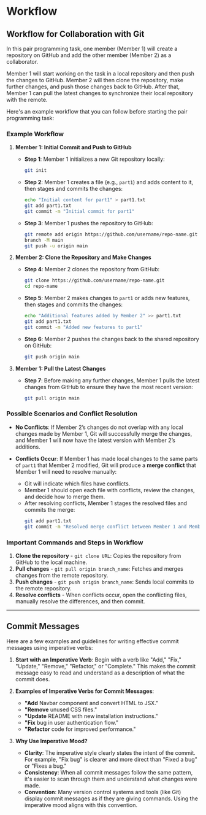 # Workflow


## Workflow for Collaboration with Git

In this pair programming task, one member (Member 1) will create a repository on GitHub and add the other member (Member 2) as a collaborator.

Member 1 will start working on the task in a local repository and then push the changes to GitHub. Member 2 will then clone the repository, make further changes, and push those changes back to GitHub. After that, Member 1 can pull the latest changes to synchronize their local repository with the remote.

Here's an example workflow that you can follow before starting the pair programming task:

### Example Workflow

1. **Member 1: Initial Commit and Push to GitHub**
   - **Step 1**: Member 1 initializes a new Git repository locally:
     ```bash
     git init
     ```
   - **Step 2**: Member 1 creates a file (e.g., `part1`) and adds content to it, then stages and commits the changes:
     ```bash
     echo "Initial content for part1" > part1.txt
     git add part1.txt
     git commit -m "Initial commit for part1"
     ```
   - **Step 3**: Member 1 pushes the repository to GitHub:
     ```bash
     git remote add origin https://github.com/username/repo-name.git
     branch -M main
     git push -u origin main
     ```

2. **Member 2: Clone the Repository and Make Changes**
   - **Step 4**: Member 2 clones the repository from GitHub:
     ```bash
     git clone https://github.com/username/repo-name.git
     cd repo-name
     ```
   - **Step 5**: Member 2 makes changes to `part1` or adds new features, then stages and commits the changes:
     ```bash
     echo "Additional features added by Member 2" >> part1.txt
     git add part1.txt
     git commit -m "Added new features to part1"
     ```
   - **Step 6**: Member 2 pushes the changes back to the shared repository on GitHub:
     ```bash
     git push origin main
     ```

3. **Member 1: Pull the Latest Changes**
   - **Step 7**: Before making any further changes, Member 1 pulls the latest changes from GitHub to ensure they have the most recent version:
     ```bash
     git pull origin main
     ```

### Possible Scenarios and Conflict Resolution

- **No Conflicts**: If Member 2’s changes do not overlap with any local changes made by Member 1, Git will successfully merge the changes, and Member 1 will now have the latest version with Member 2’s additions.

- **Conflicts Occur**: If Member 1 has made local changes to the same parts of `part1` that Member 2 modified, Git will produce a **merge conflict** that Member 1 will need to resolve manually:
  - Git will indicate which files have conflicts.
  - Member 1 should open each file with conflicts, review the changes, and decide how to merge them.
  - After resolving conflicts, Member 1 stages the resolved files and commits the merge:
    ```bash
    git add part1.txt
    git commit -m "Resolved merge conflict between Member 1 and Member 2 changes"
    ```

### Important Commands and Steps in Workflow

1. **Clone the repository** - `git clone URL`: Copies the repository from GitHub to the local machine.
2. **Pull changes** - `git pull origin branch_name`: Fetches and merges changes from the remote repository.
3. **Push changes** - `git push origin branch_name`: Sends local commits to the remote repository.
4. **Resolve conflicts** - When conflicts occur, open the conflicting files, manually resolve the differences, and then commit.

---

## Commit Messages

Here are a few examples and guidelines for writing effective commit messages using imperative verbs:

1. **Start with an Imperative Verb**: Begin with a verb like "Add," "Fix," "Update," "Remove," "Refactor," or "Complete." This makes the commit message easy to read and understand as a description of what the commit does.

2. **Examples of Imperative Verbs for Commit Messages**:
   - **"Add** Navbar component and convert HTML to JSX."
   - **"Remove** unused CSS files."
   - **"Update** README with new installation instructions."
   - **"Fix** bug in user authentication flow."
   - **"Refactor** code for improved performance."

3. **Why Use Imperative Mood?**
   - **Clarity**: The imperative style clearly states the intent of the commit. For example, "Fix bug" is clearer and more direct than "Fixed a bug" or "Fixes a bug."
   - **Consistency**: When all commit messages follow the same pattern, it's easier to scan through them and understand what changes were made.
   - **Convention**: Many version control systems and tools (like Git) display commit messages as if they are giving commands. Using the imperative mood aligns with this convention.
